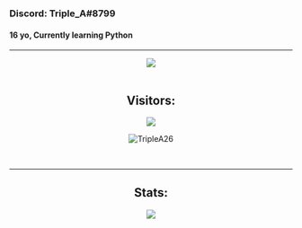 ### Discord: Triple_A#8799
#### 16 yo, Currently learning Python
<hr>
<p align="center">
    <img src=https://lanyard.cnrad.dev/api/651793378685485066/>
<br>
<br>
<h2 align="center">Visitors:</h2>
<p align="center">
 	<img src="https://profile-counter.glitch.me/TripleA26/count.svg" />
</p>
</p>
<p align="center"> <img src="https://gpvc.arturio.dev/TripleA26" alt="TripleA26" /> </p>
<br>
<hr/>
<h2 align="center">Stats:</h2>
<p align="center">
  <img src="https://github-readme-stats.vercel.app/api?username=TripleA26&theme=github_dark" />
</p>

